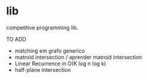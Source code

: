 # lib
competitive programming lib.

TO ADD

- matching em grafo generico
- matroid intersection / aprender matroid intersection
- Linear Recurrence in O(K log n log k)
- half-plane intersection
